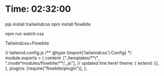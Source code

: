 # Time: 02:32:00

#####

pip install trailwindcss
npm install flowbite

npm run watch:css

Tailwindcss+Flowbite

// tailwind.config.js
/** @type {import('tailwindcss').Config} \*/
module.exports = {
content: ["./templates/**/", "./node\*modules/flowbite/\*\*/\_.js"], // updated line here!
theme: {
extend: {},
},
plugins: [require("flowbite/plugin")],
};

 
 

 


